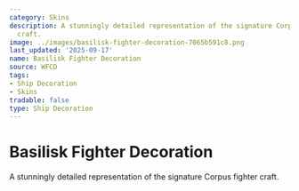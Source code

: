 ```yaml
---
category: Skins
description: A stunningly detailed representation of the signature Corpus fighter
  craft.
image: ../images/basilisk-fighter-decoration-7065b591c8.png
last_updated: '2025-09-17'
name: Basilisk Fighter Decoration
source: WFCD
tags:
- Ship Decoration
- Skins
tradable: false
type: Ship Decoration
---
```


# Basilisk Fighter Decoration

A stunningly detailed representation of the signature Corpus fighter craft.

